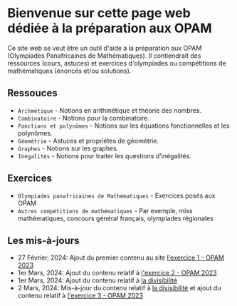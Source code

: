 # Bienvenue sur cette page web dédiée à la préparation aux OPAM

Ce site web se veut être un outil d'aide à la préparation aux OPAM (Olympiades Panafricaines de Mathématiques).
Il contiendrait des ressources (cours, astuces) et exercices d'olympiades ou compétitions de mathématiques (énoncés et/ou solutions).

## Ressouces

* `Arihmétique` - Notions en arithmétique et théorie des nombres.
* `Combinatoire` - Notions pour la combinatoire.
* `Fonctions et polynômes` - Notions sur les équations fonctionnelles et les polynômes.
* `Géométrie` - Astuces et propriétes de géométrie.
* `Graphes` - Notions sur les graphes.
* `Inégalités` - Notions pour traiter les questions d'inégalités.

## Exercices

* `Olympiades panafricaines de Mathématiques` - Exercices posés aux OPAM
* `Autres compétitions de mathématiques` - Par exemple, miss mathématiques, concours général français, olympiades régionales

## Les mis-à-jours

* 27 Février, 2024: Ajout du premier contenu au site [l'exercice 1 - OPAM 2023](https://patrice-n.github.io/opam/opam/opam-2023/exercise-1)
* 1er Mars, 2024: Ajout du contenu relatif à [l'exercice 2 - OPAM 2023](https://patrice-n.github.io/opam/opam/opam-2023/exercise-2)
* 1er Mars, 2024: Ajout du contenu relatif à [la divisibilité](https://patrice-n.github.io/opam/course/nt/first-concepts/divisibility)
* 2 Mars, 2024: Mis-à-jour du contenu relatif à [la divisibilité](https://patrice-n.github.io/opam/course/nt/first-concepts/divisibility) et ajout du contenu relatif à [l'exercice 3 - OPAM 2023](https://patrice-n.github.io/opam/opam/opam-2023/exercise-3)
